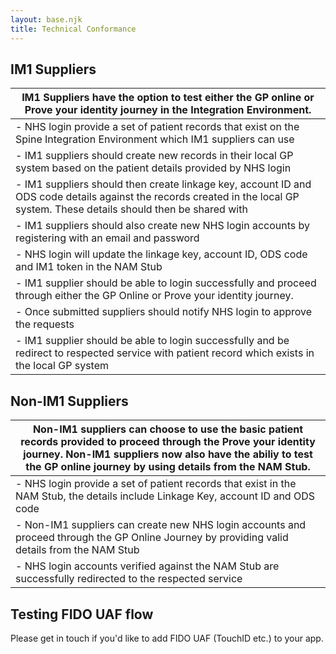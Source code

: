 ```yaml
---
layout: base.njk
title: Technical Conformance
---
```



 ## IM1 Suppliers
 
|IM1 Suppliers have the option to test either the GP online or Prove your identity journey in the Integration Environment.
|--------------------------------------------------------------------------------------------------------------------------------------------------------------------------------|
|    - NHS login provide a set of patient records that exist on the Spine Integration Environment which IM1 suppliers can use                                                      |
|    - IM1 suppliers should create new records in their local GP system based on the patient details provided by NHS login                                                         |
|    - IM1 suppliers should then create linkage key, account ID and ODS code details against the records created in the local GP system. These details should then be shared with  | NHS login                                                                                                                                                                        |
|    - IM1 suppliers should also create new NHS login accounts by registering with an email and password                                                                           |
|    - NHS login will update the linkage key, account ID, ODS code and IM1 token in the NAM Stub                                                                                   |
|   - IM1 supplier should be able to login successfully and proceed through either the GP Online or Prove your identity journey.                                                   |
|    - Once submitted suppliers should notify NHS login to approve the requests                                                                                                    |
|    - IM1 supplier should be able to login successfully and be redirect to respected service with patient record which exists in the local GP system                              |


 ## Non-IM1 Suppliers

|Non-IM1 suppliers can choose to use the basic patient records provided to proceed through the Prove your identity journey. Non-IM1 suppliers now also have the abiliy to test  the GP online journey by using details from the NAM Stub.                                                                                                                     |
|-----------------------------------------------------------------------------------------------------------------------------------------------------------------------------|
|    - NHS login provide a set of patient records that exist in the NAM Stub, the details include Linkage Key, account ID and ODS code                                         |
|    - Non-IM1 suppliers can create new NHS login accounts and proceed through the GP Online Journey by providing valid details from the NAM Stub                              |
|    - NHS login accounts verified against the NAM Stub are successfully redirected to the respected service                                                                   |


 ## Testing FIDO UAF flow
 Please get in touch if you'd like to add FIDO UAF (TouchID etc.) to your app.

